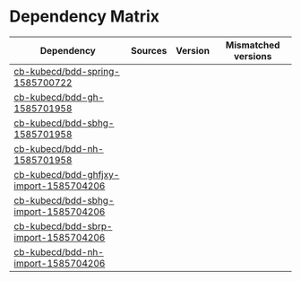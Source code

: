 # Dependency Matrix

Dependency | Sources | Version | Mismatched versions
---------- | ------- | ------- | -------------------
[cb-kubecd/bdd-spring-1585700722](https://github.com/cb-kubecd/bdd-spring-1585700722.git) |  | []() | 
[cb-kubecd/bdd-gh-1585701958](https://github.com/cb-kubecd/bdd-gh-1585701958.git) |  | []() | 
[cb-kubecd/bdd-sbhg-1585701958](https://github.com/cb-kubecd/bdd-sbhg-1585701958.git) |  | []() | 
[cb-kubecd/bdd-nh-1585701958](https://github.com/cb-kubecd/bdd-nh-1585701958.git) |  | []() | 
[cb-kubecd/bdd-ghfjxy-import-1585704206](https://github.com/cb-kubecd/bdd-ghfjxy-import-1585704206.git) |  | []() | 
[cb-kubecd/bdd-sbhg-import-1585704206](https://github.com/cb-kubecd/bdd-sbhg-import-1585704206.git) |  | []() | 
[cb-kubecd/bdd-sbrp-import-1585704206](https://github.com/cb-kubecd/bdd-sbrp-import-1585704206.git) |  | []() | 
[cb-kubecd/bdd-nh-import-1585704206](https://github.com/cb-kubecd/bdd-nh-import-1585704206.git) |  | []() | 

